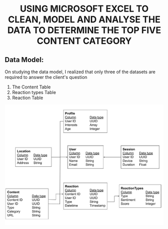 # <p align="center">  USING MICROSOFT EXCEL TO CLEAN, MODEL AND ANALYSE THE DATA TO DETERMINE THE TOP FIVE CONTENT CATEGORY
## Data Model:

On studying the data model, I realized that only three of the datasets are required to answer the client's question

<OL>
  <li>The Content Table</li> 
  <li>Reaction types Table</li>
  <li>Reaction Table</li>
</OL>


![alt text](https://github.com/bukkywins/Data-Analysis_Project-1/blob/main/images/Data-Model.jpeg "Logo Title Text 1")

